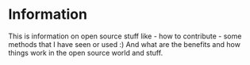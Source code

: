 # Information

This is information on open source stuff like - how to
contribute - some methods that I have seen or used :)
And what are the benefits and how things work in the
open source world and stuff.
